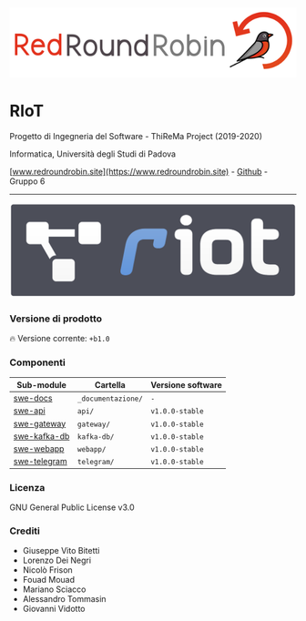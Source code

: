 ![RedRounRobinLogo](./_extra/redroundrobin.png)

# RIoT

Progetto di Ingegneria del Software - ThiReMa Project (2019-2020)

Informatica, Università degli Studi di Padova

[www.redroundrobin.site](https://www.redroundrobin.site) - [Github](https://github.com/RedRoundRobin) - Gruppo 6


---


![Riot Logo](./_extra/riot.png)

### Versione di prodotto

:fire: Versione corrente: `+b1.0`


### Componenti


| Sub-module | Cartella | Versione software  |
|---|---|---|
| [swe-docs](http://docs.redroundrobin.site) | `_documentazione/`    | `-`      |
| [swe-api](http://api.redroundrobin.site)   |       `api/`         | `v1.0.0-stable`  |
| [swe-gateway](http://gateway.redroundrobin.site) | `gateway/`     | `v1.0.0-stable`  |
| [swe-kafka-db](http://kafkadb.redroundrobin.site) | `kafka-db/`   | `v1.0.0-stable`  |
| [swe-webapp](http://webapp.redroundrobin.site) |    `webapp/`     | `v1.0.0-stable`  |
| [swe-telegram](http://telegram.redroundrobin.site) | `telegram/`  | `v1.0.0-stable`  |


### Licenza 

GNU General Public License v3.0


### Crediti

- Giuseppe Vito Bitetti
- Lorenzo Dei Negri
- Nicolò Frison
- Fouad Mouad
- Mariano Sciacco
- Alessandro Tommasin
- Giovanni Vidotto
